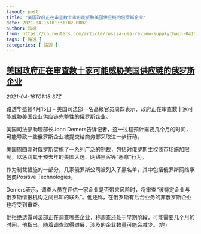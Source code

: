 ```yaml
---
layout: post
title: "美国政府正在审查数十家可能威胁美国供应链的俄罗斯企业"
date: 2021-04-16T01:31:02.000Z
author: 路透
from: https://cn.reuters.com/article/russia-usa-review-supplychain-0415-thur-idCNKBS2C303M
tags: [ 路透 ]
categories: [ 路透 ]
---
```

<!--1618536662000-->
[美国政府正在审查数十家可能威胁美国供应链的俄罗斯企业](https://cn.reuters.com/article/russia-usa-review-supplychain-0415-thur-idCNKBS2C303M)
------

<div>
<div><i>2021-04-16T01:15:37Z</i></div><p>路透华盛顿4月15日 - 美国司法部一名高级官员周四表示，政府正在审查数十家可能威胁美国企业供应链完整性的俄罗斯企业。</p><p>美国司法部助理部长John Demers告诉记者，这一过程预计需要几个月的时间，可能导致一些俄罗斯企业被提交给商务部采取进一步行动。</p><p>美国周四刚对俄罗斯实施了一系列广泛的制裁，包括对俄罗斯主权债市场施加限制，以惩罚其干预去年的美国大选、网络黑客等“恶意”行为。</p><p>作为制裁措施的一部分，几家俄罗斯公司被列入了黑名单，其中包括俄罗斯网络承包商Positive Technologies。</p><p>Demers表示，调查人员在评估一家企业是否带来风险时，将审查“该特定企业与俄罗斯情报机构之间已知的联系”。他还称，在俄罗斯有后台业务的非俄罗斯企业也将受到审查。</p><p>他拒绝透露司法部正在调查哪些企业，称调查还处于早期阶段，可能需要几个月的时间。他指出，随着调查取得进展，涉及的企业数量可能会减少。(完)</p>
</div>
